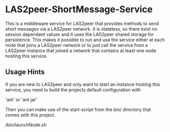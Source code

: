 LAS2peer-ShortMessage-Service
=============================

This is a middleware service for LAS2peer that provides methods to send short
messages via a LAS2peer network. It is stateless, so there exist no session
dependent values and it uses the LAS2peer shared storage for persistence.
This makes it possible to run and use the service either at each node that
joins a LAS2peer network or to just call the service from a LAS2peer instance
that joined a network that contains at least one node hosting this service.

Usage Hints
-------------------------------------

If you are new to LAS2peer and only want to start an instance
hosting this service, you need to build the projects default configuration with

  'ant' or 'ant jar'

Then you can make use of the start-script from the bin/ directory that comes
with this project.

  /bin/launchNode.sh
